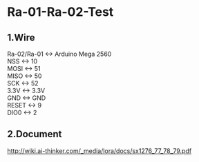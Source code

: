 # Ra-01-Ra-02-Test
## 1.Wire

Ra-02/Ra-01   <-> Arduino Mega 2560  
NSS           <->     10  
MOSI          <->   51  
MISO          <->   50  
SCK           <->   52  
3.3V          <->   3.3V  
GND           <->   GND  
RESET         <->   9  
DIO0          <->   2  
## 2.Document  
http://wiki.ai-thinker.com/_media/lora/docs/sx1276_77_78_79.pdf
